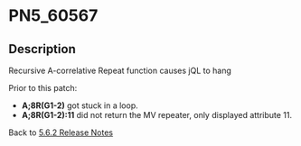 # PN5_60567

<PageHeader />

## Description

Recursive A-correlative Repeat function causes jQL to hang

Prior to this patch:

- **A;8R(G1-2)** got stuck in a loop.
- **A;8R(G1-2):11** did not return the MV repeater, only displayed attribute 11.

Back to [5.6.2 Release Notes](./../README.md)

  
<PageFooter />

